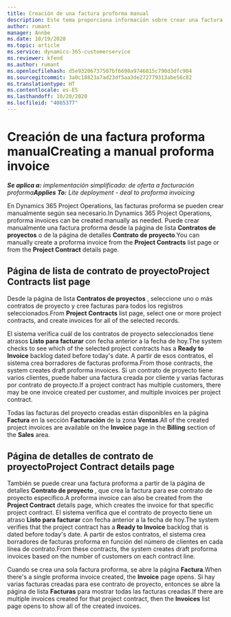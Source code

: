 ```yaml
---
title: Creación de una factura proforma manual
description: Este tema proporciona información sobre crear una factura proforma manual en Project Operations.
author: rumant
manager: Annbe
ms.date: 10/19/2020
ms.topic: article
ms.service: dynamics-365-customerservice
ms.reviewer: kfend
ms.author: rumant
ms.openlocfilehash: d5e93206737507bf6698a9746815c790d3dfc904
ms.sourcegitcommit: 3a0c18823a7ad23df5aa3de272779313abe56c82
ms.translationtype: HT
ms.contentlocale: es-ES
ms.lasthandoff: 10/20/2020
ms.locfileid: "4085377"
---
```

# <a name="creating-a-manual-proforma-invoice"></a><span data-ttu-id="54834-103">Creación de una factura proforma manual</span><span class="sxs-lookup"><span data-stu-id="54834-103">Creating a manual proforma invoice</span></span>

<span data-ttu-id="54834-104">_**Se aplica a:** implementación simplificada: de oferta a facturación proforma_</span><span class="sxs-lookup"><span data-stu-id="54834-104">_**Applies To:** Lite deployment - deal to proforma invoicing_</span></span>

<span data-ttu-id="54834-105">En Dynamics 365 Project Operations, las facturas proforma se pueden crear manualmente según sea necesario.</span><span class="sxs-lookup"><span data-stu-id="54834-105">In Dynamics 365 Project Operations, proforma invoices can be created manually as needed.</span></span> <span data-ttu-id="54834-106">Puede crear manualmente una factura proforma desde la página de lista **Contratos de proyectos** o de la página de detalles **Contrato de proyecto**.</span><span class="sxs-lookup"><span data-stu-id="54834-106">You can manually create a proforma invoice from the **Project Contracts** list page or from the **Project Contract** details page.</span></span>

##  <a name="project-contracts-list-page"></a><span data-ttu-id="54834-107">Página de lista de contrato de proyecto</span><span class="sxs-lookup"><span data-stu-id="54834-107">Project Contracts list page</span></span>

<span data-ttu-id="54834-108">Desde la página de lista **Contratos de proyectos** , seleccione uno o más contratos de proyecto y cree facturas para todos los registros seleccionados.</span><span class="sxs-lookup"><span data-stu-id="54834-108">From **Project Contracts** list page, select one or more project contracts, and create invoices for all of the selected records.</span></span>

<span data-ttu-id="54834-109">El sistema verifica cuál de los contratos de proyecto seleccionados tiene atrasos **Listo para facturar** con fecha anterior a la fecha de hoy.</span><span class="sxs-lookup"><span data-stu-id="54834-109">The system checks to see which of the selected project contracts has a **Ready to Invoice** backlog  dated before today's date.</span></span> <span data-ttu-id="54834-110">A partir de esos contratos, el sistema crea borradores de facturas proforma.</span><span class="sxs-lookup"><span data-stu-id="54834-110">From those contracts, the system creates draft proforma invoices.</span></span> <span data-ttu-id="54834-111">Si un contrato de proyecto tiene varios clientes, puede haber una factura creada por cliente y varias facturas por contrato de proyecto.</span><span class="sxs-lookup"><span data-stu-id="54834-111">If a project contract has multiple customers, there may be one invoice created per customer, and multiple invoices per project contract.</span></span>

<span data-ttu-id="54834-112">Todas las facturas del proyecto creadas están disponibles en la página **Factura** en la sección **Facturación** de la zona **Ventas**.</span><span class="sxs-lookup"><span data-stu-id="54834-112">All of the created project invoices are available on the **Invoice** page in the **Billing** section of the **Sales** area.</span></span>

## <a name="project-contract-details-page"></a><span data-ttu-id="54834-113">Página de detalles de contrato de proyecto</span><span class="sxs-lookup"><span data-stu-id="54834-113">Project Contract details page</span></span>

<span data-ttu-id="54834-114">También se puede crear una factura proforma a partir de la página de detalles **Contrato de proyecto** , que crea la factura para ese contrato de proyecto específico.</span><span class="sxs-lookup"><span data-stu-id="54834-114">A proforma invoice can also be created from the **Project Contract** details page, which creates the invoice for that specific project contract.</span></span> <span data-ttu-id="54834-115">El sistema verifica que el contrato de proyecto tiene un atraso **Listo para facturar** con fecha anterior a la fecha de hoy.</span><span class="sxs-lookup"><span data-stu-id="54834-115">The system verifies that the project contract has a **Ready to Invoice** backlog that is dated before today's date.</span></span> <span data-ttu-id="54834-116">A partir de estos contratos, el sistema crea borradores de facturas proforma en función del número de clientes en cada línea de contrato.</span><span class="sxs-lookup"><span data-stu-id="54834-116">From these contracts, the system creates draft proforma invoices based on the number of customers on each contract line.</span></span>

<span data-ttu-id="54834-117">Cuando se crea una sola factura proforma, se abre la página **Factura**.</span><span class="sxs-lookup"><span data-stu-id="54834-117">When there's a single proforma invoice created, the **Invoice** page opens.</span></span> <span data-ttu-id="54834-118">Si hay varias facturas creadas para ese contrato de proyecto, entonces se abre la página de lista **Facturas** para mostrar todas las facturas creadas.</span><span class="sxs-lookup"><span data-stu-id="54834-118">If there are multiple invoices created for that project contract, then the **Invoices** list page opens to show all of the created invoices.</span></span>
